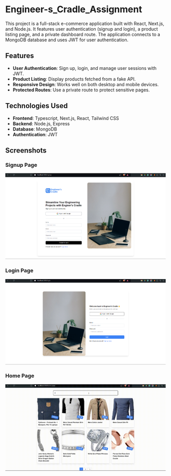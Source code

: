 ﻿# Engineer-s_Cradle_Assignment

This project is a full-stack e-commerce application built with React, Next.js, and Node.js. It features user authentication (signup and login), a product listing page, and a private dashboard route. The application connects to a MongoDB database and uses JWT for user authentication.

## Features

- **User Authentication**: Sign up, login, and manage user sessions with JWT.
- **Product Listing**: Display products fetched from a fake API.
- **Responsive Design**: Works well on both desktop and mobile devices.
- **Protected Routes**: Use a private route to protect sensitive pages.

## Technologies Used

- **Frontend**: Typescript, Next.js, React, Tailwind CSS
- **Backend**: Node.js, Express
- **Database**: MongoDB
- **Authentication**: JWT

## Screenshots

### Signup Page
![Signup Page](signup-page.png)

### Login Page
![Login Page](login-page.png)

### Home Page
![Home Page](gif_.gif)
